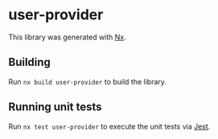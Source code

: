 # user-provider

This library was generated with [Nx](https://nx.dev).

## Building

Run `nx build user-provider` to build the library.

## Running unit tests

Run `nx test user-provider` to execute the unit tests via [Jest](https://jestjs.io).
